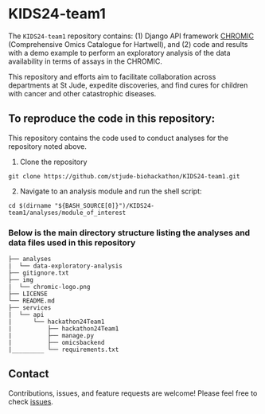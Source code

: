 # KIDS24-team1

The `KIDS24-team1` repository contains:
(1) Django API framework [CHROMIC](https://chromic.stjude.org) (Comprehensive Omics Catalogue for Hartwell), and
(2) code and results with a demo example to perform an exploratory analysis of the data availability in terms of assays in the CHROMIC. 

This repository and efforts aim to facilitate collaboration across departments at St Jude, expedite discoveries, and find cures for children with cancer and other catastrophic diseases.


## To reproduce the code in this repository:
This repository contains the code used to conduct analyses for the repository noted above.

1. Clone the repository
```
git clone https://github.com/stjude-biohackathon/KIDS24-team1.git
```

2. Navigate to an analysis module and run the shell script:
```
cd $(dirname "${BASH_SOURCE[0]}")/KIDS24-team1/analyses/module_of_interest
```

### Below is the main directory structure listing the analyses and data files used in this repository

```
├── analyses
|  └── data-exploratory-analysis
├── gitignore.txt
├── img
|  └── chromic-logo.png
├── LICENSE
└── README.md
├── services
|  └── api
|      └── hackathon24Team1
|          ├── hackathon24Team1
|          ├── manage.py
|          ├── omicsbackend
|_________ └── requirements.txt
```

## Contact

Contributions, issues, and feature requests are welcome! Please feel free to check [issues](https://github.com/stjude-biohackathon/KIDS24-team1/issues).

